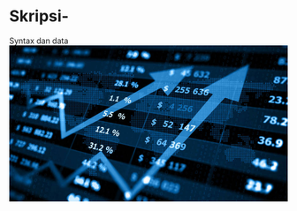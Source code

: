 # Skripsi-
Syntax dan data
![image alt](https://github.com/RafliRadithya23/Skripsi-/blob/main/stock-market-dollar-prices-and-percentage-tm030jf9o3kl6k5p.jpg?raw=true)
